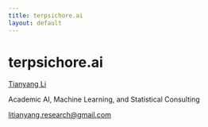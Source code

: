 ```yaml
---
title: terpsichore.ai
layout: default
---
```


# terpsichore.ai

[Tianyang Li](https://scholar.google.com/citations?user=97z68gkAAAAJ&hl=en)

Academic AI, Machine Learning, and Statistical Consulting

<litianyang.research@gmail.com>
